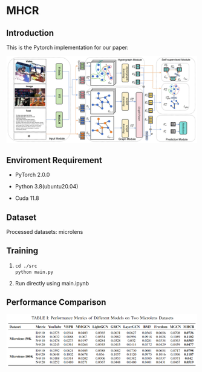 # MHCR


## Introduction

This is the Pytorch implementation for our  paper:

![overview_20240912192440_00](./README.assets/overview_20240912192440_00.jpg)

## Enviroment Requirement
- PyTorch 2.0.0

- Python 3.8(ubuntu20.04)

- Cuda 11.8

  

## Dataset

Processed datasets: microlens

## Training

1.   ```
     cd ./src
     python main.py
     ```

2. Run directly using main.ipynb

## Performance Comparison

![image-20240909204930859](./README.assets/image-20240909204930859.png)

